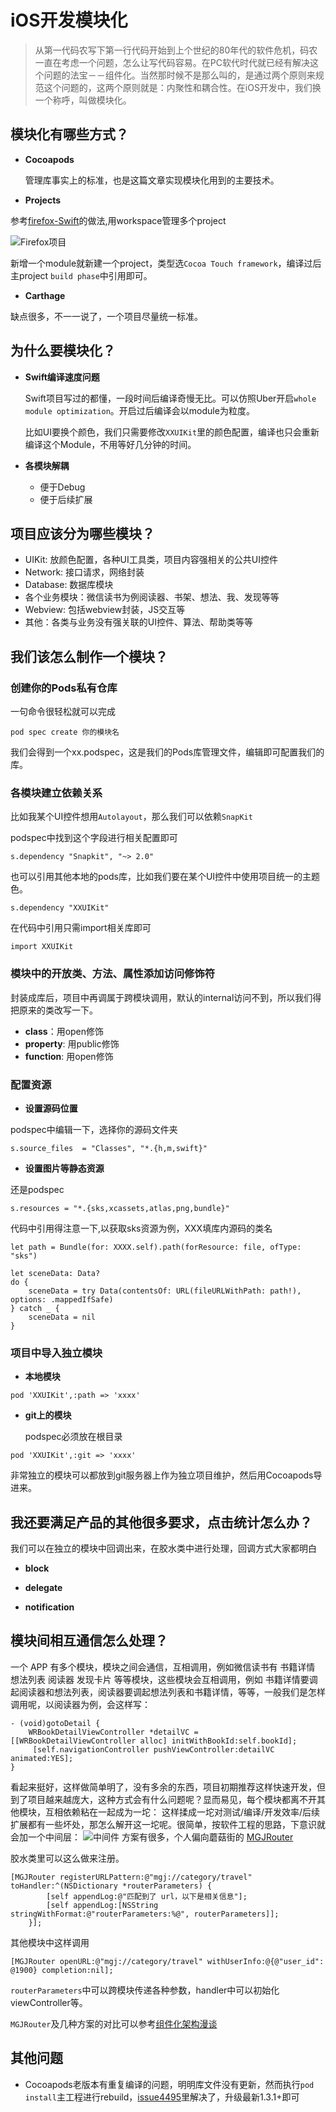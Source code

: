 # iOS开发模块化
> 从第一代码农写下第一行代码开始到上个世纪的80年代的软件危机，码农一直在考虑一个问题，怎么让写代码容易。在PC软代时代就已经有解决这个问题的法宝－－组件化。当然那时候不是那么叫的，是通过两个原则来规范这个问题的，这两个原则就是：内聚性和耦合性。在iOS开发中，我们换一个称呼，叫做模块化。

## 模块化有哪些方式？
- **Cocoapods**

  管理库事实上的标准，也是这篇文章实现模块化用到的主要技术。

- **Projects**

参考[firefox-Swift](https://github.com/mozilla-mobile/firefox-ios)的做法,用workspace管理多个project

![Firefox项目](http://chuantu.biz/t6/58/1506058186x3728889954.png)

新增一个module就新建一个project，类型选`Cocoa Touch framework`，编译过后主project `build phase`中引用即可。

- **Carthage**

缺点很多，不一一说了，一个项目尽量统一标准。

## 为什么要模块化？
- **Swift编译速度问题**

  Swift项目写过的都懂，一段时间后编译奇慢无比。可以仿照Uber开启`whole module optimization`。开启过后编译会以module为粒度。

  比如UI要换个颜色，我们只需要修改`XXUIKit`里的颜色配置，编译也只会重新编译这个Module，不用等好几分钟的时间。

- **各模块解耦**
  - 便于Debug
  - 便于后续扩展

## 项目应该分为哪些模块？
- UIKit: 放颜色配置，各种UI工具类，项目内容强相关的公共UI控件
- Network: 接口请求，网络封装
- Database: 数据库模块
- 各个业务模块：微信读书为例阅读器、书架、想法、我、发现等等
- Webview: 包括webview封装，JS交互等
- 其他：各类与业务没有强关联的UI控件、算法、帮助类等等

## 我们该怎么制作一个模块？

### 创建你的Pods私有仓库

  一句命令很轻松就可以完成
```
pod spec create 你的模块名
```
我们会得到一个xx.podspec，这是我们的Pods库管理文件，编辑即可配置我们的库。

### 各模块建立依赖关系

比如我某个UI控件想用`Autolayout`，那么我们可以依赖`SnapKit`

  podspec中找到这个字段进行相关配置即可
```
s.dependency "Snapkit", "~> 2.0"
```
也可以引用其他本地的pods库，比如我们要在某个UI控件中使用项目统一的主题色。
```
s.dependency "XXUIKit"
```
在代码中引用只需import相关库即可
```
import XXUIKit
```
### 模块中的开放类、方法、属性添加访问修饰符
封装成库后，项目中再调属于跨模块调用，默认的internal访问不到，所以我们得把原来的类改写一下。
- **class**：用open修饰
- **property**: 用public修饰
- **function**: 用open修饰

### 配置资源
- **设置源码位置**

podspec中编辑一下，选择你的源码文件夹
```
s.source_files  = "Classes", "*.{h,m,swift}"
```
- **设置图片等静态资源**

还是podspec
```
s.resources = "*.{sks,xcassets,atlas,png,bundle}"
```
代码中引用得注意一下,以获取sks资源为例，XXX填库内源码的类名
```
let path = Bundle(for: XXXX.self).path(forResource: file, ofType: "sks")
        
let sceneData: Data?
do {
    sceneData = try Data(contentsOf: URL(fileURLWithPath: path!), options: .mappedIfSafe)
} catch _ {
    sceneData = nil
}
```

### 项目中导入独立模块
- **本地模块**
```
pod 'XXUIKit',:path => 'xxxx'
```
- **git上的模块**

  podspec必须放在根目录
```
pod 'XXUIKit',:git => 'xxxx'
```
非常独立的模块可以都放到git服务器上作为独立项目维护，然后用Cocoapods导进来。

## 我还要满足产品的其他很多要求，点击统计怎么办？

我们可以在独立的模块中回调出来，在胶水类中进行处理，回调方式大家都明白
- **block**

- **delegate**

- **notification**

## 模块间相互通信怎么处理？

一个 APP 有多个模块，模块之间会通信，互相调用，例如微信读书有 书籍详情 想法列表 阅读器 发现卡片 等等模块，这些模块会互相调用，例如 书籍详情要调起阅读器和想法列表，阅读器要调起想法列表和书籍详情，等等，一般我们是怎样调用呢，以阅读器为例，会这样写：
```
- (void)gotoDetail {
    WRBookDetailViewController *detailVC = [[WRBookDetailViewController alloc] initWithBookId:self.bookId];
     [self.navigationController pushViewController:detailVC animated:YES];
}
```
看起来挺好，这样做简单明了，没有多余的东西，项目初期推荐这样快速开发，但到了项目越来越庞大，这种方式会有什么问题呢？显而易见，每个模块都离不开其他模块，互相依赖粘在一起成为一坨：
这样揉成一坨对测试/编译/开发效率/后续扩展都有一些坏处，那怎么解开这一坨呢。很简单，按软件工程的思路，下意识就会加一个中间层：
![中间件](http://blog.cnbang.net/wp-content/uploads/2016/03/component2-1024x597.png )
方案有很多，个人偏向蘑菇街的 [MGJRouter](https://github.com/meili/MGJRouter)

胶水类里可以这么做来注册。

```
[MGJRouter registerURLPattern:@"mgj://category/travel" toHandler:^(NSDictionary *routerParameters) {
        [self appendLog:@"匹配到了 url，以下是相关信息"];
​        [self appendLog:[NSString stringWithFormat:@"routerParameters:%@", routerParameters]];
​    }];
```
其他模块中这样调用
```
[MGJRouter openURL:@"mgj://category/travel" withUserInfo:@{@"user_id": @1900} completion:nil];
```
`routerParameters`中可以跨模块传递各种参数，handler中可以初始化viewController等。

`MGJRouter`及几种方案的对比可以参考[组件化架构漫谈](https://juejin.im/entry/57ee1efe2e958a00554132bb)

## 其他问题

- Cocoapods老版本有重复编译的问题，明明库文件没有更新，然而执行`pod install`主工程进行rebuild，[issue4495](https://github.com/CocoaPods/CocoaPods/issues/4495)里解决了，升级最新1.3.1+即可

